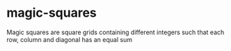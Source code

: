 # magic-squares
Magic squares are square grids containing different integers such that each row, column and diagonal has an equal sum
